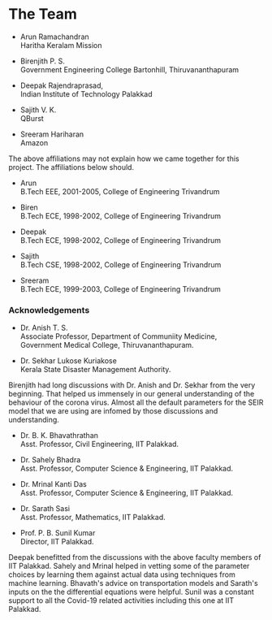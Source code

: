 # The Team

- 	Arun Ramachandran\
	Haritha Keralam Mission

- 	Birenjith P. S.\
  	Government Engineering College Bartonhill, Thiruvananthapuram

- 	Deepak Rajendraprasad,\
  	Indian Institute of Technology Palakkad

- 	Sajith V. K.\
	QBurst

- 	Sreeram Hariharan\
	Amazon

The above affiliations may not explain how we came together for this project.
The affiliations below should.

- 	Arun\
	B.Tech EEE, 2001-2005, College of Engineering Trivandrum

- 	Biren\
	B.Tech ECE, 1998-2002, College of Engineering Trivandrum

- 	Deepak\
	B.Tech ECE, 1998-2002, College of Engineering Trivandrum

- 	Sajith\
	B.Tech CSE, 1998-2002, College of Engineering Trivandrum

- 	Sreeram\
	B.Tech ECE, 1999-2003, College of Engineering Trivandrum

### Acknowledgements

- 	Dr. Anish T. S.\
	Associate Professor, Department of Communiity Medicine,\
	Government Medical College, Thiruvananthapuram.

-	Dr. Sekhar Lukose Kuriakose\
	Kerala State Disaster Management Authority.

Birenjith had long discussions with Dr. Anish and Dr. Sekhar from the very
beginning. That helped us immensely in our general understanding of the
behaviour of the corona virus. Almost all the default parameters for the SEIR
model that we are using are infomed by those discussions and understanding.

- 	Dr. B. K. Bhavathrathan\
  	Asst. Professor, Civil Engineering, IIT Palakkad.

- 	Dr. Sahely Bhadra\
  	Asst. Professor, Computer Science \& Engineering, IIT Palakkad.

- 	Dr. Mrinal Kanti Das\
  	Asst. Professor, Computer Science \& Engineering, IIT Palakkad.

-	Dr. Sarath Sasi\
  	Asst. Professor, Mathematics, IIT Palakkad.

-	Prof. P. B. Sunil Kumar\
	Director, IIT Palakkad.

Deepak benefitted from the discussions with the above faculty members of IIT
Palakkad. Sahely and Mrinal helped in vetting some of the parameter choices by
learning them against actual data using techniques from machine learning.
Bhavath's advice on transportation models and Sarath's inputs on the the
differential equations were helpful.  Sunil was a constant support to all the
Covid-19 related activities including this one at IIT Palakkad.
